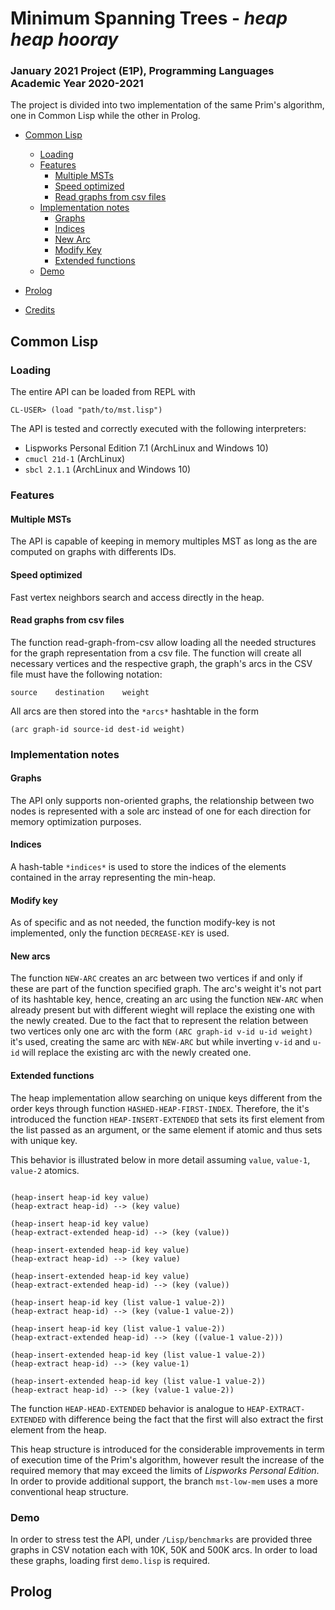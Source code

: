 # Minimum Spanning Trees - *heap heap hooray*
### January 2021 Project (E1P), Programming Languages Academic Year 2020-2021

The project is divided into two implementation of the same Prim's algorithm, one
in Common Lisp while the other in Prolog.

  * [Common Lisp](#common-lisp)
    + [Loading](#loading)
    + [Features](#features)
      - [Multiple MSTs](#multiple-msts)
      - [Speed optimized](#speed-optimized)
      - [Read graphs from csv files](#read-graphs-from-csv-files)
    + [Implementation notes](#implementation-notes)
      - [Graphs](#graphs)
      - [Indices](#indices)
      - [New Arc](#new-arc)
      - [Modify Key](#modify-key)
      - [Extended functions](#extended-functions)
    + [Demo](#demo)
  * [Prolog](#prolog)

* [Credits](#credits)



## Common Lisp 
### Loading
The entire API can be loaded from REPL with

`CL-USER> (load "path/to/mst.lisp")`

The API is tested and correctly executed with the following interpreters:

  * Lispworks Personal Edition 7.1 (ArchLinux and Windows 10)
  * `cmucl 21d-1` (ArchLinux)
  * `sbcl 2.1.1` (ArchLinux and Windows 10)



### Features 
#### Multiple MSTs
The API is capable of keeping in memory multiples MST as long as the are 
computed on graphs with differents IDs.

#### Speed optimized
Fast vertex neighbors search and access directly in the heap.

#### Read graphs from csv files
The function read-graph-from-csv allow loading all the needed structures for the
graph representation from a csv file. The function will create all necessary
vertices and the respective graph, the graph's arcs in the CSV file must have
the following notation:

``` csv
source    destination    weight
```

All arcs are then stored into the `*arcs*` hashtable in the form

``` common-lisp
(arc graph-id source-id dest-id weight)
```


### Implementation notes
#### Graphs
The API only supports non-oriented graphs, the relationship between two nodes is
represented with a sole arc instead of one for each direction for memory
optimization purposes.

#### Indices
A hash-table `*indices*` is used to store the indices of the elements contained
in the array representing the min-heap.

#### Modify key
As of specific and as not needed, the function modify-key is not implemented,
only the function `DECREASE-KEY` is used.

#### New arcs
The function `NEW-ARC` creates an arc between two vertices if and only if these
are part of the function specified graph.
The arc's weight it's not part of its hashtable key, hence, creating an arc
using the function `NEW-ARC` when already present but with different wieght will
replace the existing one with the newly created.
Due to the fact that to represent the relation between two vertices only one arc
with the form `(ARC graph-id v-id u-id weight)` it's used, creating the same arc
with `NEW-ARC` but while inverting `v-id` and `u-id` will replace the existing
arc with the newly created one.

#### Extended functions
The heap implementation allow searching on unique keys different from the order
keys through function `HASHED-HEAP-FIRST-INDEX`. 
Therefore, the it's introduced the function `HEAP-INSERT-EXTENDED` that sets its
first element from the list passed as an argument, or the same element if atomic
and thus sets with unique key.

This behavior is illustrated below in more detail assuming `value`, `value-1`,
`value-2` atomics.

``` common-lisp

(heap-insert heap-id key value)
(heap-extract heap-id) --> (key value)

(heap-insert heap-id key value)
(heap-extract-extended heap-id) --> (key (value))

(heap-insert-extended heap-id key value)
(heap-extract heap-id) --> (key value)

(heap-insert-extended heap-id key value)
(heap-extract-extended heap-id) --> (key (value))

(heap-insert heap-id key (list value-1 value-2))
(heap-extract heap-id) --> (key (value-1 value-2))

(heap-insert heap-id key (list value-1 value-2))
(heap-extract-extended heap-id) --> (key ((value-1 value-2)))

(heap-insert-extended heap-id key (list value-1 value-2))
(heap-extract heap-id) --> (key value-1)

(heap-insert-extended heap-id key (list value-1 value-2))
(heap-extract heap-id) --> (key (value-1 value-2))

```

The function `HEAP-HEAD-EXTENDED` behavior is analogue to
`HEAP-EXTRACT-EXTENDED` with difference being the fact that the first will also
extract the first element from the heap.

This heap structure is introduced for the considerable improvements in term of
execution time of the Prim's algorithm, however result the increase of the
required memory that may exceed the limits of *Lispworks Personal Edition*. In
order to provide additional support, the branch `mst-low-mem` uses a more
conventional heap structure.


### Demo
In order to stress test the API, under `/Lisp/benchmarks` are provided three
graphs in CSV notation each with 10K, 50K and 500K arcs. In order to load these
graphs, loading first `demo.lisp` is required.



## Prolog
